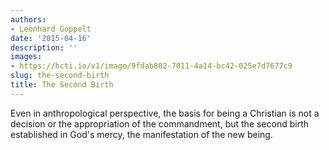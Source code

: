 ```yaml
---
authors:
- Leonhard Goppelt
date: '2015-04-16'
description: ''
images:
- https://hcti.io/v1/image/9fdab802-7011-4a14-bc42-025e7d7677c9
slug: the-second-birth
title: The Second Birth
---
```


Even in anthropological perspective, the basis for being a Christian is not a decision or the appropriation of the commandment, but the second birth established in God's mercy, the manifestation of the new being.